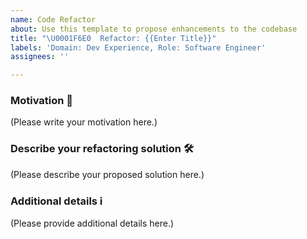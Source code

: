 ```yaml
---
name: Code Refactor
about: Use this template to propose enhancements to the codebase
title: "\U0001F6E0️  Refactor: {{Enter Title}}"
labels: 'Domain: Dev Experience, Role: Software Engineer'
assignees: ''

---
```


### Motivation 🏁

<!--
A clear and concise description of the motivation for this refactoring task. 
Are you refactoring code for better readability? 
Are you restructuring a bloated system into components?
-->

(Please write your motivation here.)

### Describe your refactoring solution 🛠️ 

<!--
A clear and concise description of the refactor. 
-->

(Please describe your proposed solution here.)

### Additional details ℹ️

<!--
  Is there anything else you can add about the refactor?
  You might want to link to related issues here, if you haven't already.
-->

(Please provide additional details here.)
